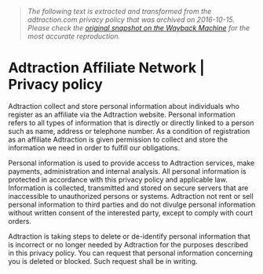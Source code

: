 > *The following text is extracted and transformed from the adtraction.com privacy policy that was archived on 2016-10-15. Please check the [original snapshot on the Wayback Machine](https://web.archive.org/web/20161015093101id_/https%3A//adtraction.com/en/privacy) for the most accurate reproduction.*

# Adtraction Affiliate Network | Privacy policy

Adtraction collect and store personal information about individuals who register as an affiliate via the Adtraction website. Personal information refers to all types of information that is directly or directly linked to a person such as name, address or telephone number. As a condition of registration as an affiliate Adtraction is given permission to collect and store the information we need in order to fulfill our obligations.

Personal information is used to provide access to Adtraction services, make payments, administration and internal analysis. All personal information is protected in accordance with this privacy policy and applicable law. Information is collected, transmitted and stored on secure servers that are inaccessible to unauthorized persons or systems. Adtraction not rent or sell personal information to third parties and do not divulge personal information without written consent of the interested party, except to comply with court orders.

Adtraction is taking steps to delete or de-identify personal information that is incorrect or no longer needed by Adtraction for the purposes described in this privacy policy. You can request that personal information concerning you is deleted or blocked. Such request shall be in writing.
